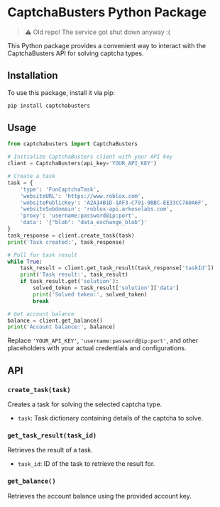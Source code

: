 # CaptchaBusters Python Package

> :warning: Old repo! The service got shut down anyway :(

This Python package provides a convenient way to interact with the CaptchaBusters API for solving captcha types.

## Installation

To use this package, install it via pip:

```bash
pip install captchabusters
```

## Usage

```python
from captchabusters import CaptchaBusters

# Initialize CaptchaBusters client with your API key
client = CaptchaBusters(api_key='YOUR_API_KEY')

# Create a task
task = {
    'type': 'FunCaptchaTask',
    'websiteURL': 'https://www.roblox.com',
    'websitePublicKey': 'A2A14B1D-1AF3-C791-9BBC-EE33CC7A0A6F',
    'websiteSubdomain': 'roblox-api.arkoselabs.com',
    'proxy': 'username:password@ip:port',
    'data': '{"blob": "data_exchange_blob"}'
}
task_response = client.create_task(task)
print('Task created:', task_response)

# Poll for task result
while True:
    task_result = client.get_task_result(task_response['taskId'])
    print('Task result:', task_result)
    if task_result.get('solution'):
        solved_token = task_result['solution']['data']
        print('Solved token:', solved_token)
        break

# Get account balance
balance = client.get_balance()
print('Account balance:', balance)
```

Replace `'YOUR_API_KEY'`, `'username:password@ip:port'`, and other placeholders with your actual credentials and configurations.

## API

### `create_task(task)`

Creates a task for solving the selected captcha type.

- `task`: Task dictionary containing details of the captcha to solve.

### `get_task_result(task_id)`

Retrieves the result of a task.

- `task_id`: ID of the task to retrieve the result for.

### `get_balance()`

Retrieves the account balance using the provided account key.
